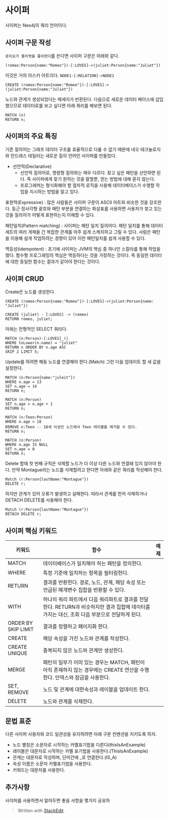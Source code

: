 # 사이퍼 

사이퍼는 Neo4j의 쿼리 언어이다. 

## 사이퍼 구문 작성

`로미오가 줄리엣을 좋아한다`를 쓴다면 사이퍼 구문은 아래와 같다. 

```
(romeo:Person{name:"Romeo"})-[:LOVES]->(juliet:Person{name:"Juliet"})
```

이것은 거의 아스키 아트이다. 
`NODE1-[:RELATION]->NODE2`

```
CREATE (romeo:Person{name:"Romeo"})-[:LOVES]->(juliet:Person{name:"Juliet"})
```

노드와 관계가 생성되었다는 메세지가 반환된다. 다음으로 새로운 데이터 베이스에 삽입했으므로 데이터로를 보고 싶다면 아래 쿼리를 해보면 된다.

```
MATCH (n)
RETURN n;
```

## 사이퍼의 주요 특징

기존 질의어는 그래프 데이터 구조를 효율적으로 다룰 수 없기 때문에 네오 테크놀로지와 안드레스 테일러는 새로운 질의 언어인 사이퍼를 만들었다. 

* 선언적(Declarative)
	* 선언적 질의어로, 명령형 질의와는 매우 다르다. 찾고 싶은 패턴을 선언하면 된다. 즉 사이퍼에게 찾기 원하는 것을 말할뿐, 얻는 방법에 대해 묻지 않는다. 
	* 프로그래머는 형식화해야 할 절차적 로직을 사용해 데이터베이스가 수행할 작업을 지시하는 방법을 알고 있다.

표현적(Expressive)
: 많은 사람들은 사이퍼 구문이 ASCII 아트와 비슷한 것을 강조한다. 둥근 정사각형 괄호와 패턴 부분을 연결하는 화살표를 사용하면 사용자가 찾고 있는 것을 질의어가 어떻게 표현하는지 이해할 수 있다.  

패턴일치(Pattern matching) 
: 사이퍼는 패턴 일치 질의어다. 패턴 일치를 통해 데이터 세트의 여러 개체들 간 복잡한 관계를 아주 쉽게 스케치하고 그릴 수 있다. 사람은 패턴을 이용해 쉽게 작업하려는 경향이 있어 이런 패턴일치를 쉽게 사용할 수 있다.

멱등성(idempotent)
: 초기에 사이퍼는 JVM의 핵심 중 하나인 스칼라를 통해 작업을 했다. 함수형 프로그래밍의 핵심은 멱등하다는 것을 가정하는 것이다. 즉 동일한 데이터에 대한 동일한 함수는 결과가 같아야 한다는 것이다.

## 사이퍼 CRUD

Create은 노드를 생성한다. 
```
CREATE (romeo:Person{name:"Romeo"})-[:LOVES]->(juliet:Person{name: "Juliet"})

CREATE (juliet) - [:LOVES] -> (remeo)
RETURN romeo, juliet;
```

아래는 전형적인 SELECT 쿼리다. 
```
MATCH (n:Person)-[:LOVES]_()
WHERE toLower(n.name) = "juliet"
RETURN n ORDER BY n.age ASC
SKIP 2 LIMIT 5;
```

Update를 하려면 해동 노드를 연결해야 한다.(Match) 
그런 다음 업데이트 할 새 값을 설정한다. 

```
MATCH (n:Person{name:"juleit"})
WHERE n.age = 13
SET n.age = 14
RETURN n;
``` 

```
MATCH (n:Person)
SET n.age = n.age + 1
RETURN n;
```

```
MATCH (n:Teen:Person)
WHERE n.age > 18
REMOVE n:Teen -- 18세 이상인 노드에서 Teen 테이블을 제거할 수 있다.
RETURN n;
```

```
MATCH (n:Person)
WHERE n.age IS NULL
SET n.age = 0
RETURN n;
```

Delete  할때 첫 번째 규칙은 삭제할 노드가 더 이상 다른 노드와 연결돼 있지 않아야 한다. 만약 Montague라는 노드를 삭제할려고 한다면 아래와 같은 쿼리를 작성해야 한다. 

```
Match (r:Person{lastName:"Montague"})
DELETE r;
```

하지만 관계가 있어 오류가 발생하고 실패한다. 따라서 관계를 먼저 삭제하거나 DETACH DELETE를 사용해야 한다.

```
Match (r:Person{lastName:"Montague"})
DETACH DELETE r;
```


## 사이퍼 핵심 키워드

|키워드|함수|예제|
|--|--|--|
|MATCH| 데이터베이스가 일치해야 하는 패턴을 정의한다.   | |
|WHERE| 특정 기준에 일치하는 항목을 필터링한다.| |
|RETURN| 결과를 반환한다. 경로, 노드, 관계, 해당 속성 또는 언급된 매개변수 집합을 반환할 수 있다.| |
|WITH|하나의 쿼리 파트에서 다음 쿼리파트로 결과를 전달한다. RETURN과 비슷하지만 결과 집합에 데이터를 가지는 대신, 조회 다음 부분으로 전달하게 된다.| |
|ORDER BY SKIP LIMIT|결과를 정렬하고 페이지화 한다.| |
|CREATE|해당 속성을 가진 노드와 관계를 작성한다.| |
|CREATE UNIQUE|중복되지 않은 노드와 관계만 생성한다.| |
|MERGE|패턴의 일부가 이미 있는 경우는 MATCH, 패턴이 아직 존재하지 않는 경우에는 CREATE 연산을 수행한다. 인덱스와 잠금을 사용한다.| |
|SET, REMOVE|노드 및 관계에 대한속성과 레이블을 업데이트 한다.| |
|DELETE|노드와 관계를 삭제한다.| |

## 문법 표준 

다른 사이퍼 사용자와 코드 일관성을 유지하려면 아래 구문 컨벤션을 지키도록 하자. 

* 노드 별칭은 소문자로 시작하는 카멜표기법을 다른다(thisIsAnExample)
* 레이블은 대문자로 시작하는 카멜 표기법을 사용한다.(ThisIsAnExample)
* 관계는 대문자로 작성하며, 단어간에 _로 연결한다.(IS_A)
* 속성 이름은 소문자 카멜표기법을 사용한다.
* 키워드는 대문자를 사용한다. 

## 추가사항

사이퍼를 사용하면서 알아두면 좋을 사항을 몇가지 공유하







> Written with [StackEdit](https://stackedit.io/).
<!--stackedit_data:
eyJoaXN0b3J5IjpbLTI5MTY2ODYxMiwtMjA5MDg0NDA3MSwtNT
Y2NzU5MjUxLDIwNzgwNDc1NTEsLTkxMDk1Mjg2LC0xODkwOTk3
ODQxLC0xMTYwNDM0Mjc4LC0yOTQ3ODMxMywtNTUxNTAzNzcwLD
E4NzgwNzcyNjUsLTcxMTAxMzAxNywyMjkyNjY1NTYsNjMyNjAx
NTMyLC0xMTAzODc1ODQzLDIxMjM4MTIwOTBdfQ==
-->